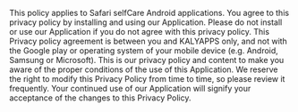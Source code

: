 This policy applies to Safari selfCare Android applications. 
You agree to this privacy policy by installing and using our Application. 
Please do not install or use our Application if you do not agree with this privacy policy. 
This Privacy policy agreement is between you and KALYAPPS only, and not with the Google play 
or operating system of your mobile device (e.g. Android, Samsung or Microsoft). 
This is our privacy policy and content to make you aware of the proper conditions of the use of this Application. 
We reserve the right to modify this Privacy Policy from time to time, so please review it frequently. 
Your continued use of our Application will signify your acceptance of the changes to this Privacy Policy.
                        
